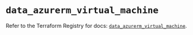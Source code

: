 # `data_azurerm_virtual_machine`

Refer to the Terraform Registry for docs: [`data_azurerm_virtual_machine`](https://registry.terraform.io/providers/hashicorp/azurerm/4.34.0/docs/data-sources/virtual_machine).
